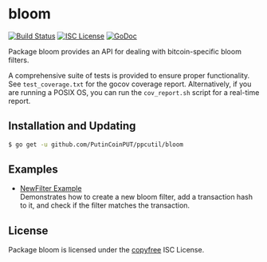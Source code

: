 bloom
=====

[![Build Status](http://img.shields.io/travis/btcsuite/ppcutil.svg)](https://travis-ci.org/btcsuite/ppcutil)
[![ISC License](http://img.shields.io/badge/license-ISC-blue.svg)](http://copyfree.org)
[![GoDoc](http://img.shields.io/badge/godoc-reference-blue.svg)](http://godoc.org/github.com/PutinCoinPUT/ppcutil/bloom)

Package bloom provides an API for dealing with bitcoin-specific bloom filters.

A comprehensive suite of tests is provided to ensure proper functionality.  See
`test_coverage.txt` for the gocov coverage report.  Alternatively, if you are
running a POSIX OS, you can run the `cov_report.sh` script for a real-time
report.

## Installation and Updating

```bash
$ go get -u github.com/PutinCoinPUT/ppcutil/bloom
```

## Examples

* [NewFilter Example](http://godoc.org/github.com/PutinCoinPUT/ppcutil/bloom#example-NewFilter)  
  Demonstrates how to create a new bloom filter, add a transaction hash to it,
  and check if the filter matches the transaction.

## License

Package bloom is licensed under the [copyfree](http://copyfree.org) ISC
License.
